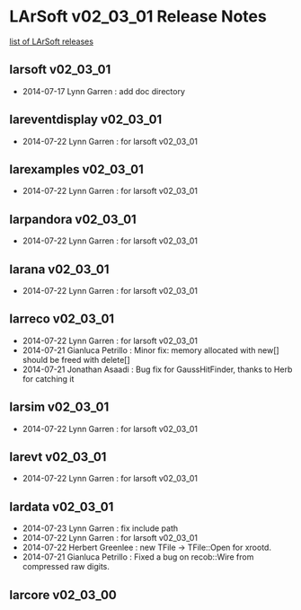 LArSoft v02_03_01 Release Notes
======================================================================

[list of LArSoft releases](LArSoft_release_list)

larsoft v02_03_01
------------------------------------------

-   2014-07-17 Lynn Garren : add doc directory

lareventdisplay v02_03_01
----------------------------------------------------------

-   2014-07-22 Lynn Garren : for larsoft v02_03_01

larexamples v02_03_01
--------------------------------------------------

-   2014-07-22 Lynn Garren : for larsoft v02_03_01

larpandora v02_03_01
------------------------------------------------

-   2014-07-22 Lynn Garren : for larsoft v02_03_01

larana v02_03_01
----------------------------------------

-   2014-07-22 Lynn Garren : for larsoft v02_03_01

larreco v02_03_01
------------------------------------------

-   2014-07-22 Lynn Garren : for larsoft v02_03_01
-   2014-07-21 Gianluca Petrillo : Minor fix: memory allocated with new[] should be freed with delete[]
-   2014-07-21 Jonathan Asaadi : Bug fix for GaussHitFinder, thanks to Herb for catching it

larsim v02_03_01
----------------------------------------

-   2014-07-22 Lynn Garren : for larsoft v02_03_01

larevt v02_03_01
----------------------------------------

-   2014-07-22 Lynn Garren : for larsoft v02_03_01

lardata v02_03_01
------------------------------------------

-   2014-07-23 Lynn Garren : fix include path
-   2014-07-22 Lynn Garren : for larsoft v02_03_01
-   2014-07-22 Herbert Greenlee : new TFile -\> TFile::Open for xrootd.
-   2014-07-21 Gianluca Petrillo : Fixed a bug on recob::Wire from compressed raw digits.

larcore v02_03_00
------------------------------------------
